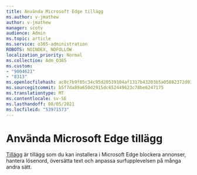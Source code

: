 ```yaml
---
title: Använda Microsoft Edge tillägg
ms.author: v-jmathew
author: v-jmathew
manager: scotv
audience: Admin
ms.topic: article
ms.service: o365-administration
ROBOTS: NOINDEX, NOFOLLOW
localization_priority: Normal
ms.collection: Adm_O365
ms.custom:
- "9004621"
- "8313"
ms.openlocfilehash: ac0c7b9f05c34c95d20539104af1317b43203b5a05882372d93c98b80632ced3
ms.sourcegitcommit: b5f7da89a650d2915dc652449623c78be6247175
ms.translationtype: MT
ms.contentlocale: sv-SE
ms.lasthandoff: 08/05/2021
ms.locfileid: "53971573"
---
```

# <a name="use-microsoft-edge-extensions"></a>Använda Microsoft Edge tillägg

[Tillägg](https://go.microsoft.com/fwlink/?linkid=2135619) är tillägg som du kan installera i Microsoft Edge blockera annonser, hantera lösenord, översätta text och anpassa surfupplevelsen på många andra sätt.
